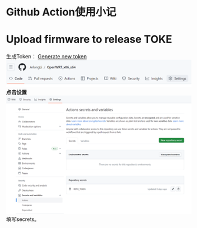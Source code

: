 # Github Action使用小记

# Upload firmware to release TOKE
生成Token： [Generate new token](https://github.com/settings/tokens) 
![Alt text](scripts/image-1.png)
**点击设置** 
![Alt text](scripts/image.png)
填写secrets。

